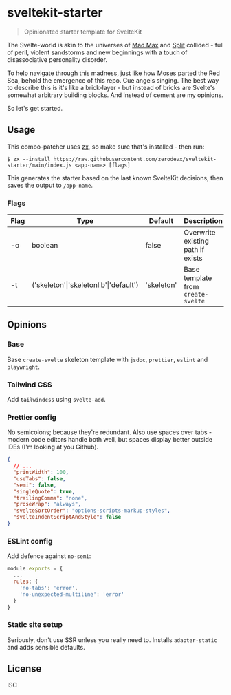 # sveltekit-starter

> Opinionated starter template for SvelteKit

The Svelte-world is akin to the universes of
[Mad Max](https://en.wikipedia.org/wiki/Mad_Max:_Fury_Road) and
[Split](<https://en.wikipedia.org/wiki/Split_(2016_American_film)>) collided - full of peril,
violent sandstorms and new beginnings with a touch of disassociative personality disorder.

To help navigate through this madness, just like how Moses parted the Red Sea, behold the emergence
of this repo. Cue angels singing. The best way to describe this is it's like a brick-layer - but
instead of bricks are Svelte's somewhat arbitrary building blocks. And instead of cement are my
opinions.

So let's get started.

## Usage

This combo-patcher uses [zx](https://github.com/google/zx), so make sure that's installed - then
run:

```
$ zx --install https://raw.githubusercontent.com/zerodevx/sveltekit-starter/main/index.js <app-name> [flags]
```

This generates the starter based on the last known SvelteKit decisions, then saves the output to
`/app-name`.

### Flags

| Flag | Type                                   | Default    | Description                        |
| ---- | -------------------------------------- | ---------- | ---------------------------------- |
| -o   | boolean                                | false      | Overwrite existing path if exists  |
| -t   | ('skeleton'\|'skeletonlib'\|'default') | 'skeleton' | Base template from `create-svelte` |

## Opinions

### Base

Base `create-svelte` skeleton template with `jsdoc`, `prettier`, `eslint` and `playwright`.

### Tailwind CSS

Add `tailwindcss` using `svelte-add`.

### Prettier config

No semicolons; because they're redundant. Also use spaces over tabs - modern code editors handle
both well, but spaces display better outside IDEs (I'm looking at you Github).

```json
{
  // ...
  "printWidth": 100,
  "useTabs": false,
  "semi": false,
  "singleQuote": true,
  "trailingComma": "none",
  "proseWrap": "always",
  "svelteSortOrder": "options-scripts-markup-styles",
  "svelteIndentScriptAndStyle": false
}
```

### ESLint config

Add defence against `no-semi`:

```js
module.exports = {
  ...
  rules: {
    'no-tabs': 'error',
    'no-unexpected-multiline': 'error'
  }
}
```

### Static site setup

Seriously, don't use SSR unless you really need to. Installs `adapter-static` and adds sensible
defaults.

## License

ISC
